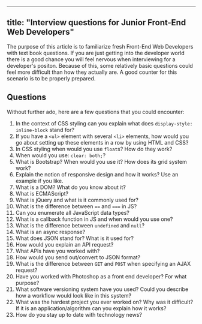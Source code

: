 
---
title: "Interview questions for Junior Front-End Web Developers"
---

The purpose of this article is to familiarize fresh Front-End Web Developers with text book questions. If you are just getting into the developer world there is a good chance you will feel nervous when interviewing for a developer's positon. Because of this, some relatively basic questions could feel more difficult than how they actually are. A good counter for this scenario is to be properly prepared.

## Questions

Without further ado, here are a few questions that you could encounter:

1.  In the context of CSS styling can you explain what does `display-style: inline-block` stand for?
2.  If you have a `<ul>` element with several `<li>` elements, how would you go about setting up these elements in a row by using HTML and CSS?
3.  In CSS styling when would you use `float`s? How do they work?
4.  When would you use: `clear: both;`?
5.  What is Bootstrap? When would you use it? How does its grid system work?
6.  Explain the notion of responsive design and how it works? Use an example if you like.
7.  What is a DOM? What do you know about it?
8.  What is ECMAScript?
9.  What is jQuery and what is it commonly used for?
10.  What is the difference between `==` and `===` in JS?
11.  Can you enumerate all JavaScript data types?
12.  What is a callback function in JS and when would you use one?
13.  What is the difference between `undefined` and `null`?
14.  What is an async response?
15.  What does JSON stand for? What is it used for?
16.  How would you explain an API request?
17.  What APIs have you worked with?
18.  How would you send out/convert to JSON format?
19.  What is the difference between `GET` and `POST` when specifying an AJAX request?
20.  Have you worked with Photoshop as a front end developer? For what purpose?
21.  What software versioning system have you used? Could you describe how a workflow would look like in this system?
22.  What was the hardest project you ever worked on? Why was it difficult? If it is an application/algorithm can you explain how it works?
23.  How do you stay up to date with technology news?
